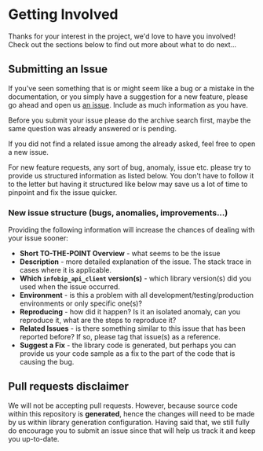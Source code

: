 # Getting Involved

Thanks for your interest in the project, we'd love to have you involved! Check out the sections below to find out more about what to do next...

## Submitting an Issue

If you've seen something that is or might seem like a bug or a mistake in the documentation, or you simply have a suggestion for a new feature, please go ahead and open us [an issue][issue-link].
Include as much information as you have.

Before you submit your issue please do the archive search first, maybe the same question was already answered or is pending.

If you did not find a related issue among the already asked, feel free to open a new issue.

For new feature requests, any sort of bug, anomaly, issue etc. please try to provide us structured information as listed below.
You don't have to follow it to the letter but having it structured like below may save us a lot of time to pinpoint and fix the issue quicker.

### New issue structure (bugs, anomalies, improvements...)
Providing the following information will increase the chances of dealing with your issue sooner:

* **Short TO-THE-POINT Overview** - what seems to be the issue
* **Description** - more detailed explanation of the issue. The stack trace in cases where it is applicable.
* **Which `infobip_api_client` version(s)** - which library version(s) did you used when the issue occurred.
* **Environment** - is this a problem with all development/testing/production environments or only specific one(s)?
* **Reproducing** - how did it happen? Is it an isolated anomaly, can you reproduce it, what are the steps to reproduce it?
* **Related Issues** - is there something similar to this issue that has been reported before? If so, please tag that issue(s) as a reference.
* **Suggest a Fix** - the library code is generated, but perhaps you can provide us your code sample as a fix to the part of the code that is causing the bug.

## Pull requests disclaimer
We will not be accepting pull requests. However, because source code within this repository is **generated**, hence the changes will need to be made by us within library generation configuration.
Having said that, we still fully do encourage you to submit an issue since that will help us track it and keep you up-to-date.

[issue-link]: https://github.com/infobip/infobip-api-python-client/issues/new
